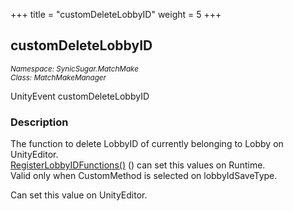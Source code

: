 +++
title = "customDeleteLobbyID"
weight = 5
+++
## customDeleteLobbyID
<small>*Namespace: SynicSugar.MatchMake* <br>
*Class: MatchMakeManager* </small>

UnityEvent customDeleteLobbyID


### Description
The function to delete LobbyID of currently belonging to Lobby on UnityEditor. <br>
[RegisterLobbyIDFunctions()](../../MatchMakeManager/registerlobbyidfunctions) () can set this values on Runtime.<br>
Valid only when CustomMethod is selected on lobbyIdSaveType.

Can set this value on UnityEditor.
